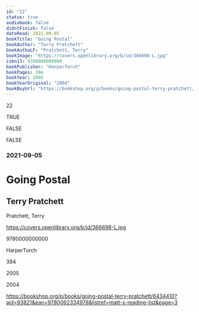 ```yaml
---
id: "22"
status: true
audiobook: false
didntFinish: false
dateRead: 2021-09-05
bookTitle: "Going Postal"
bookAuthor: "Terry Pratchett"
bookAuthoLF: "Pratchett, Terry"
bookImage: "https://covers.openlibrary.org/b/id/366698-L.jpg"
isbn13: 9780000000000
bookPublisher: "HarperTorch"
bookPages: 394
bookYear: 2005
bookYearOriginal: "2004"
bookBuyUrl: "https://bookshop.org/p/books/going-postal-terry-pratchett/6434410?aid=93821&ean=9780062334978&listref=matt-s-reading-list&page=3"
---
```

22

TRUE

FALSE

FALSE

### 2021-09-05

# Going Postal

## Terry Pratchett

Pratchett, Terry

https://covers.openlibrary.org/b/id/366698-L.jpg

9780000000000

HarperTorch

394

2005

2004

https://bookshop.org/p/books/going-postal-terry-pratchett/6434410?aid=93821&ean=9780062334978&listref=matt-s-reading-list&page=3